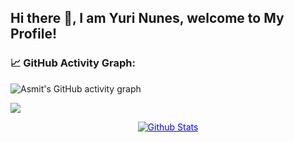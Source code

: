 
## Hi there 👋, I am Yuri Nunes, welcome to My Profile!


### 📈 GitHub Activity Graph:
![Asmit's GitHub activity graph](https://activity-graph.herokuapp.com/graph?username=yurixss&hide_border=algolia&count_private=redical)

<img src="https://github-readme-streak-stats.herokuapp.com/?user=yurixss"></img>

<p align="center" dir="auto">
        <a target="_blank" rel="noopener noreferrer" href="https://raw.githubusercontent.com/bornmay/bornmay/Update/svg/Bottom.svg"><img src="https://raw.githubusercontent.com/bornmay/bornmay/Update/svg/Bottom.svg" alt="Github Stats" style="max-width: 100%;color:blue"></a>
</p>




